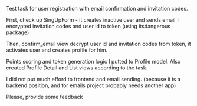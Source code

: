 

Test task for user registration with email confirmation and invitation codes.

First, check up SingUpForm - it creates inactive user and sends email.
I encrypted invitation codes and user id to token (using itsdangerous package)

Then, confirm_email view decrypt user id and invitation codes from token,
it activates user and creates profile for him.

Points scoring and token generation logic I putted to Profile model.
Also created Profile Detail and List views according to the task.

I did not put much efford to frontend and email sending.
(because it is a backend position, and for emails project probably needs another app)

Please, provide some feedback
